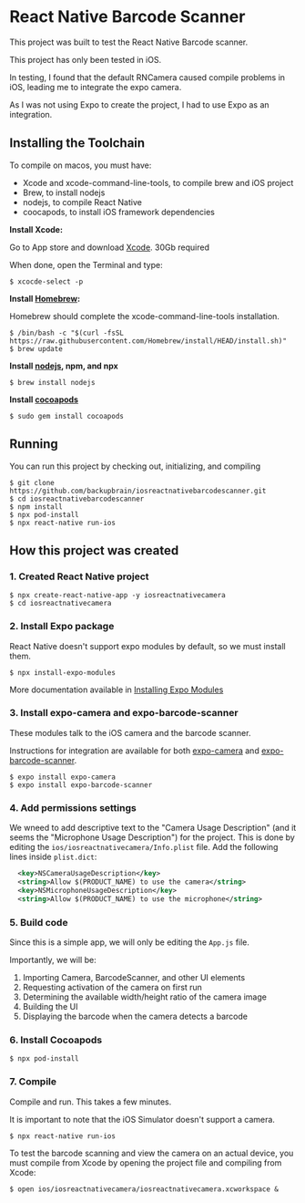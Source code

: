 # React Native Barcode Scanner

This project was built to test the React Native Barcode scanner.

This project has only been tested in iOS.

In testing, I found that the default RNCamera caused compile problems in iOS, leading me to integrate the expo camera.

As I was not using Expo to create the project, I had to use Expo as an integration.

## Installing the Toolchain

To compile on macos, you must have:
* Xcode and xcode-command-line-tools, to compile brew and iOS project
* Brew, to install nodejs
* nodejs, to compile React Native
* coocapods, to install iOS framework dependencies

**Install Xcode:**

Go to App store and download [Xcode](https://apps.apple.com/us/app/xcode/id497799835?mt=12). 30Gb required

When done, open the Terminal and type:

```
$ xcocde-select -p
```

**Install [Homebrew](https://brew.sh/):**

Homebrew should complete the xcode-command-line-tools installation.

```console
$ /bin/bash -c "$(curl -fsSL https://raw.githubusercontent.com/Homebrew/install/HEAD/install.sh)"
$ brew update
```

**Install [nodejs](https://nodejs.org/), npm, and npx**
```console
$ brew install nodejs
```

**Install [cocoapods](https://cocoapods.org/)**

```console
$ sudo gem install cocoapods
```


## Running

You can run this project by checking out, initializing, and compiling

```console
$ git clone https://github.com/backupbrain/iosreactnativebarcodescanner.git
$ cd iosreactnativebarcodescanner
$ npm install
$ npx pod-install
$ npx react-native run-ios
```

## How this project was created

### 1. Created React Native project

```console
$ npx create-react-native-app -y iosreactnativecamera
$ cd iosreactnativecamera
```

### 2. Install Expo package 

React Native doesn't support expo modules by default, so we must install them.

```console
$ npx install-expo-modules
```

More documentation available in [Installing Expo Modules](https://docs.expo.dev/bare/installing-expo-modules/)

### 3. Install expo-camera and expo-barcode-scanner

These modules talk to the iOS camera and the barcode scanner.

Instructions for integration are available for both [expo-camera](https://github.com/expo/expo/tree/master/packages/expo-camera) and [expo-barcode-scanner](https://github.com/expo/expo/tree/master/packages/expo-barcode-scanner).

```console
$ expo install expo-camera
$ expo install expo-barcode-scanner
```

### 4. Add permissions settings

We wneed to add descriptive text to the "Camera Usage Description" (and it seems the "Microphone Usage Description") for the project. This is done by editing the `ios/iosreactnativecamera/Info.plist` file. Add the following lines inside `plist.dict`:

```xml
  <key>NSCameraUsageDescription</key>
  <string>Allow $(PRODUCT_NAME) to use the camera</string>
  <key>NSMicrophoneUsageDescription</key>
  <string>Allow $(PRODUCT_NAME) to use the microphone</string>
```

### 5. Build code

Since this is a simple app, we will only be editing the `App.js` file.

Importantly, we will be:
1. Importing Camera, BarcodeScanner, and other UI elements
2. Requesting activation of the camera on first run
3. Determining the available width/height ratio of the camera image
4. Building the UI
5. Displaying the barcode when the camera detects a barcode

### 6. Install Cocoapods

```console
$ npx pod-install
```

### 7. Compile

Compile and run. This takes a few minutes.

It is important to note that the iOS Simulator doesn't support a camera.

```console
$ npx react-native run-ios
```

To test the barcode scanning and view the camera on an actual device, you must compile from Xcode by opening the project file and compiling from Xcode:

```
$ open ios/iosreactnativecamera/iosreactnativecamera.xcworkspace &
```
